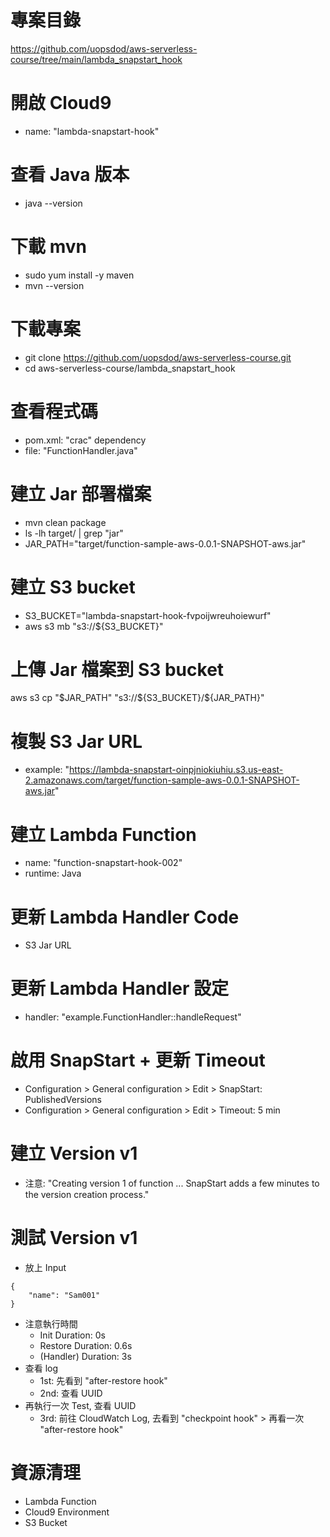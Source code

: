
# 專案目錄 
https://github.com/uopsdod/aws-serverless-course/tree/main/lambda_snapstart_hook

# 開啟 Cloud9 
 - name: "lambda-snapstart-hook"

# 查看 Java 版本
- java --version

# 下載 mvn 
- sudo yum install -y maven
- mvn --version

# 下載專案
- git clone https://github.com/uopsdod/aws-serverless-course.git
- cd aws-serverless-course/lambda_snapstart_hook

# 查看程式碼 
 - pom.xml: "crac" dependency 
 - file: "FunctionHandler.java"

# 建立 Jar 部署檔案 
- mvn clean package
- ls -lh target/ | grep "jar"
- JAR_PATH="target/function-sample-aws-0.0.1-SNAPSHOT-aws.jar"

# 建立 S3 bucket 
- S3_BUCKET="lambda-snapstart-hook-fvpoijwreuhoiewurf"
- aws s3 mb "s3://${S3_BUCKET}"

# 上傳 Jar 檔案到 S3 bucket 
aws s3 cp "$JAR_PATH" "s3://${S3_BUCKET}/${JAR_PATH}" 

# 複製 S3 Jar URL 
- example: "https://lambda-snapstart-oinpjniokiuhiu.s3.us-east-2.amazonaws.com/target/function-sample-aws-0.0.1-SNAPSHOT-aws.jar"

# 建立 Lambda Function 
 - name: "function-snapstart-hook-002"
 - runtime: Java 

# 更新 Lambda Handler Code 
 - S3 Jar URL

# 更新 Lambda Handler 設定 
 - handler: "example.FunctionHandler::handleRequest"

# 啟用 SnapStart + 更新 Timeout 
 - Configuration > General configuration > Edit > SnapStart: PublishedVersions
 - Configuration > General configuration > Edit > Timeout: 5 min 

# 建立 Version v1 
 - 注意: "Creating version 1 of function ... SnapStart adds a few minutes to the version creation process." 

# 測試 Version v1 
 - 放上 Input 
```
{
    "name": "Sam001"
}
```
- 注意執行時間
  - Init Duration: 0s
  - Restore Duration: 0.6s
  - (Handler) Duration: 3s
- 查看 log 
  - 1st: 先看到 "after-restore hook"
  - 2nd: 查看 UUID
- 再執行一次 Test, 查看 UUID
  - 3rd: 前往 CloudWatch Log, 去看到 "checkpoint hook" > 再看一次 "after-restore hook"

# 資源清理 
- Lambda Function 
- Cloud9 Environment 
- S3 Bucket
